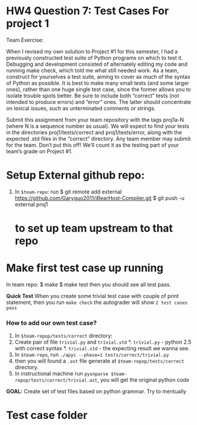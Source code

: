# HW4 Question 7: Test Cases For project 1
Team Exercise: 

When I revised my own solution to Project #1 for this semester, I had a previously constructed test suite of Python programs on which to test it. Debugging and development consisted of alternately editing my code and running make check, which told me what still needed work. As a team, construct for yourselves a test suite, aiming to cover as much of the syntax of Python as possible. It is best to make many small tests (and some larger ones), rather than one huge single test case, since the former allows you to isolate trouble spots better. Be sure to include both “correct” tests (not intended to produce errors) and “error” ones. The latter should concentrate on lexical issues, such as unterminated comments or strings.

Submit this assignment from your team repository with the tags proj1a-N (where N is a sequence number as usual). We will expect to find your tests in the directories proj1/tests/correct and proj1/tests/error, along with the expected .std files in the “correct” directory. Any team member may submit for the team.
Don’t put this off! We’ll count it as the testing part of your team’s grade on Project #1.

# Setup External github repo:
1. In `$team-repo`: run
	$ git remote add external https://github.com/Garyguo2011/iBearHost-Complier.git
	$ git push -u external proj1
	# to set up team upstream to that repo

# Make first test case up running

In team repo:
	$ make
	$ make test
then you should see all test pass.

**Quick Test** When you create some trivial test case with couple of print statement, then you run `make check` the autograder will show `2 test cases pass`

### How to add our own test case?

1. In `$team-repop/tests/correct` directory:
1. Create pair of file `trivial.py` and `trivial.std`
	*. `trivial.py` - python 2.5 with correct syntax
	*. `trivial.std` - the expecting result we wanna see.
1. In `$team-repo`, run `./apyc --phase=1 tests/correct/trivial.py` 
1. then you will found a `.ast` file generate at `$team-repop/tests/correct` directory.
1. In instructional machine run `pyunparse $team-repop/tests/correct/trivial.ast`, you will get the original python code

**GOAL:** Create set of test files based on python grammar. Try to mentually 

# Test case folder

